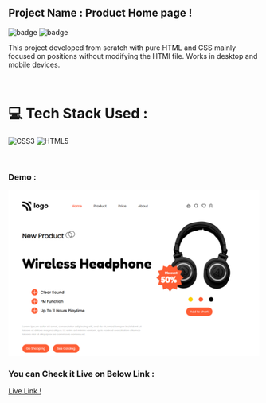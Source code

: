 
## Project Name : **Product Home page !**
![badge](https://img.shields.io/badge/iNeuron-LCO-green) ![badge](https://img.shields.io/badge/Hitesh--Choudhary-Full%20Stack%20Javascript%20Course-orange)


This project developed from scratch with pure HTML and CSS mainly focused on positions without modifying the HTMl file. Works in desktop and mobile devices. 

</br>

# 💻 Tech Stack Used :

![CSS3](https://img.shields.io/badge/css3-%231572B6.svg?style=for-the-badge&logo=css3&logoColor=white) ![HTML5](https://img.shields.io/badge/html5-%23E34F26.svg?style=for-the-badge&logo=html5&logoColor=white)

</br>

### Demo :

![Web Site Image](https://github.com/anitha-nagadasarink/07-Product-Home-Page/blob/HTML-CSS-Projects/images/demo.png)

### You can Check it Live on Below Link :

[Live Link !](https://product-home-page-headphone.netlify.app/)
